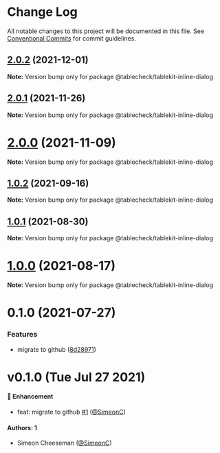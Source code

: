 # Change Log

All notable changes to this project will be documented in this file.
See [Conventional Commits](https://conventionalcommits.org) for commit guidelines.

## [2.0.2](https://github.com/tablecheck/tablekit/compare/@tablecheck/tablekit-inline-dialog@2.0.1...@tablecheck/tablekit-inline-dialog@2.0.2) (2021-12-01)

**Note:** Version bump only for package @tablecheck/tablekit-inline-dialog





## [2.0.1](https://github.com/tablecheck/tablekit/compare/@tablecheck/tablekit-inline-dialog@2.0.0...@tablecheck/tablekit-inline-dialog@2.0.1) (2021-11-26)

**Note:** Version bump only for package @tablecheck/tablekit-inline-dialog





# [2.0.0](https://github.com/tablecheck/tablekit/compare/@tablecheck/tablekit-inline-dialog@1.0.2...@tablecheck/tablekit-inline-dialog@2.0.0) (2021-11-09)

**Note:** Version bump only for package @tablecheck/tablekit-inline-dialog





## [1.0.2](https://github.com/tablecheck/tablekit/compare/@tablecheck/tablekit-inline-dialog@1.0.1...@tablecheck/tablekit-inline-dialog@1.0.2) (2021-09-16)

**Note:** Version bump only for package @tablecheck/tablekit-inline-dialog





## [1.0.1](https://github.com/tablecheck/tablekit/compare/@tablecheck/tablekit-inline-dialog@1.0.0...@tablecheck/tablekit-inline-dialog@1.0.1) (2021-08-30)

**Note:** Version bump only for package @tablecheck/tablekit-inline-dialog





# [1.0.0](https://github.com/tablecheck/tablekit/compare/@tablecheck/tablekit-inline-dialog@0.1.0...@tablecheck/tablekit-inline-dialog@1.0.0) (2021-08-17)

**Note:** Version bump only for package @tablecheck/tablekit-inline-dialog





# 0.1.0 (2021-07-27)


### Features

* migrate to github ([8d28971](https://github.com/tablecheck/tablekit/commit/8d28971175010fcb2a3cd9c48a749e7af1bdc9f9))





# v0.1.0 (Tue Jul 27 2021)

#### 🚀 Enhancement

- feat: migrate to github [#1](https://github.com/tablecheck/tablekit/pull/1) ([@SimeonC](https://github.com/SimeonC))

#### Authors: 1

- Simeon Cheeseman ([@SimeonC](https://github.com/SimeonC))
